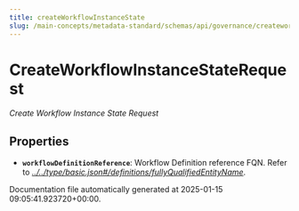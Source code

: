 ```yaml
---
title: createWorkflowInstanceState
slug: /main-concepts/metadata-standard/schemas/api/governance/createworkflowinstancestate
---
```


# CreateWorkflowInstanceStateRequest

*Create Workflow Instance State Request*

## Properties

- **`workflowDefinitionReference`**: Workflow Definition reference FQN. Refer to *[../../type/basic.json#/definitions/fullyQualifiedEntityName](#/../type/basic.json#/definitions/fullyQualifiedEntityName)*.


Documentation file automatically generated at 2025-01-15 09:05:41.923720+00:00.
